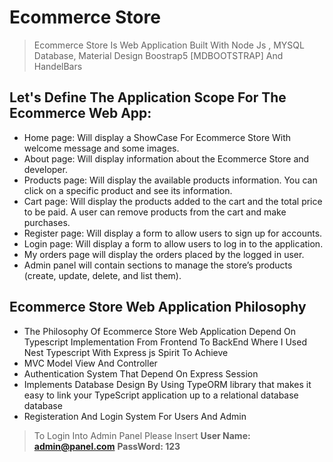 #  Ecommerce Store
>  Ecommerce Store Is Web Application Built With Node Js , MYSQL Database, Material Design Boostrap5 [MDBOOTSTRAP] And HandelBars
## Let's Define The Application Scope For The Ecommerce Web App:
+ Home page: Will display a ShowCase For Ecommerce Store With welcome message and some images.
+ About page: Will display information about the Ecommerce Store and developer.
+ Products page: Will display the available products information. You can click on a specific product and see its
information.
+ Cart page: Will display the products added to the cart and the total price to be paid. A user can remove products
from the cart and make purchases.
+ Register page: Will display a form to allow users to sign up for accounts.
+ Login page: Will display a form to allow users to log in to the application.
+ My orders page will display the orders placed by the logged in user.
+ Admin panel will contain sections to manage the store’s products (create, update, delete, and list them).
## Ecommerce Store Web Application Philosophy
+ The Philosophy Of Ecommerce Store Web Application Depend On Typescript Implementation From Frontend To BackEnd 
  Where I Used Nest Typescript With Express js Spirit To Achieve 
+ MVC Model View And Controller
+ Authentication System That Depend On Express Session
+ Implements Database Design By Using TypeORM library that makes it easy to link your TypeScript application up to a relational database database
+ Registeration And Login System For Users And Admin
> To Login Into Admin Panel Please Insert 
  **User Name: admin@panel.com**
   **PassWord: 123**